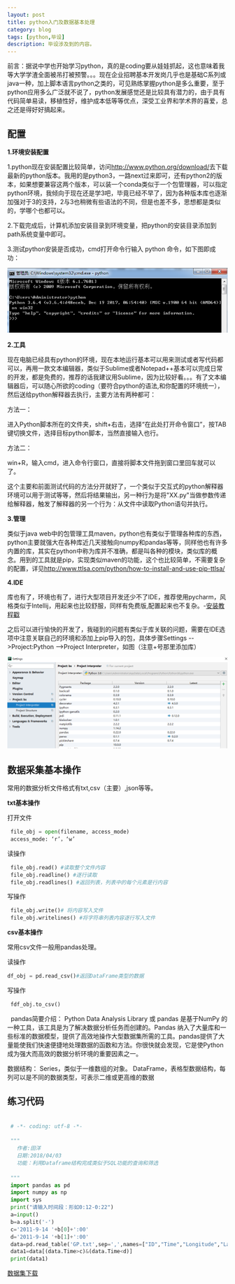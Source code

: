 ```yaml
---
layout: post
title: python入门及数据基本处理
category: blog
tags: [python,毕设]
description: 毕设涉及到的内容。
---
```




前言：据说中学也开始学习python，真的是coding要从娃娃抓起，这也意味着我等大学学渣全面被吊打被预警。。。现在企业招聘基本开发岗几乎也是基础C系列或java一种，加上脚本语言python之类的，可见熟练掌握python是多么重要，至于python应用多么广泛就不说了，python发展感觉还是比较具有潜力的，由于具有代码简单易读，移植性好，维护成本低等等优点，深受工业界和学术界的喜爱，总之还是得好好搞起来。


## 配置

  **1.环境安装配置**

  1.python现在安装配置比较简单，访问<http://www.python.org/download/>去下载最新的python版本。我用的是python3，一路next过来即可，还有python2的版本，如果想要兼容这两个版本，可以装一个conda类似于一个包管理器，可以指定python环境，我倾向于现在还是学3吧，毕竟已经不早了，因为各种版本库也逐渐加强对于3的支持，2与3也稍微有些语法的不同，但是也差不多，思想都是类似的，学哪个也都可以。

  2.下载完成后，计算机添加安装目录到环境变量，把python的安装目录添加到path系统变量中即可。

  3.测试python安装是否成功，cmd打开命令行输入 python 命令，如下图即成功：

  ![](https://github.com/Yangtiancoder/Yangtiancoder.github.io/blob/master/assets/images/p2.png?raw=true)

  **2.工具**

  现在电脑已经具有python的环境，现在本地运行基本可以用来测试或者写代码都可以，再用一款文本编辑器，类似于Sublime或者Notepad++基本可以完成日常的开发，都是免费的，推荐的话我建议用Sublime，因为比较好看。。。有了文本编辑器后，可以随心所欲的coding（要符合python的语法,和你配置的环境统一），然后送给python解释器去执行，主要方法有两种都可：
  
  方法一： 

  进入Python脚本所在的文件夹，shift+右击，选择“在此处打开命令窗口”，按TAB键切换文件，选择目标python脚本，当然直接输入也行。
  
  方法二： 

  win+R，输入cmd，进入命令行窗口，直接将脚本文件拖到窗口里回车就可以了。
  
  这个主要和前面测试代码的方法分开就好了，一个类似于交互式的python解释器环境可以用于测试等等，然后将结果输出，另一种行为是将"XX.py"当做参数传递给解释器，触发了解释器的另一个行为：从文件中读取Python语句并执行。

  **3.管理**
  
  类似于java web中的包管理工具maven，python也有类似于管理各种库的东西，python主要就强大在各种库近几天接触向numpy和pandas等等，同样他也有许多内置的库，其实在python中称为库并不准确，都是叫各种的模块，类似库的概念。用到的工具就是pip，实现类似maven的功能，这个也比较简单，不需要复杂的配置，详见<http://www.ttlsa.com/python/how-to-install-and-use-pip-ttlsa/>

  **4.IDE**

  库也有了，环境也有了，进行大型项目开发还少不了IDE，推荐使用pycharm，风格类似于Intellij，用起来也比较舒服，同样有免费版,配置起来也不复杂。-[安装教程戳](https://blog.csdn.net/qq_29883591/article/details/52664478)

  之后可以进行愉快的开发了，我碰到的问题有类似于库关联的问题，需要在IDE选项中注意关联自己的环境和添加上pip导入的包，具体步骤Settings -->Project:Python -->Project Interpreter，如图（注意+号那里添加库）

  ![](https://github.com/Yangtiancoder/Yangtiancoder.github.io/blob/master/assets/images/p3.png?raw=true)


## 数据采集基本操作

   
  常用的数据分析文件格式有txt,csv（主要）,json等等。
  
  **txt基本操作**
  
  打开文件 
   ```python
    file_obj = open(filename, access_mode)
    access_mode: ‘r’，‘w’
   ```
   
   读操作
   ```python
    file_obj.read() #读取整个文件内容
    file_obj.readline() #逐行读取
    file_obj.readlines() #返回列表，列表中的每个元素是行内容
   ```

   写操作
   ```python
    file_obj.write()# 将内容写入文件
    file_obj.writelines() #将字符串列表内容逐行写入文件
   ```

  **csv基本操作**

   常用csv文件一般用pandas处理。
   
   读操作
   ```python
   df_obj = pd.read_csv()#返回DataFrame类型的数据
   ```

   写操作
   ```python
    fdf_obj.to_csv()
   ```
   
   pandas简要介绍：
   Python Data Analysis Library 或 pandas 是基于NumPy 的一种工具，该工具是为了解决数据分析任务而创建的。Pandas 纳入了大量库和一些标准的数据模型，提供了高效地操作大型数据集所需的工具。pandas提供了大量能使我们快速便捷地处理数据的函数和方法。你很快就会发现，它是使Python成为强大而高效的数据分析环境的重要因素之一。

   数据结构：
   Series，类似于一维数组的对象。
   DataFrame，表格型数据结构，每列可以是不同的数据类型，可表示二维或更高维的数据


## 练习代码

 ```python
    
  # -*- coding: utf-8 -*-

  """
    作者:田洋
    日期:2018/04/03
    功能：利用Dataframe结构完成类似于SQL功能的查询和筛选

  """
  import pandas as pd
  import numpy as np
  import sys
  print("请输入时间段：形如0:12-0:22")
  a=input()
  b=a.split('-')
  c='2011-9-14 '+b[0]+':00'
  d='2011-9-14 '+b[1]+':00'
  data=pd.read_table('GP.txt',sep=',',names=["ID","Time","Longitude","Latitude","Speed","No"])
  data1=data[(data.Time>c)&(data.Time<d)]
  print(data1)
 ```

 [数据集下载](https://github.com/Yangtiancoder/Yangtiancoder.github.io/blob/master/_posts/GP.txt)


